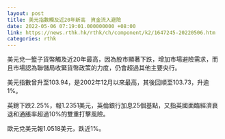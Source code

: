 ```yaml
---
layout: post
title: 美元指數觸及近20年新高　資金流入避險
date: 2022-05-06 07:19:01.000000000 +08:00
link: https://news.rthk.hk/rthk/ch/component/k2/1647245-20220506.htm
categories: rthk
---
```


美元兌一籃子貨幣觸及近20年最高，因為股市顯著下跌，增加市場避險需求，而且市場認為聯儲局收緊貨幣政策的力度，仍會超過其他主要央行。

美元指數曾升至103.94，是2002年12月以來最高，其後回順至103.73，升逾1%。

英鎊下跌2.25%，報1.2351美元，英倫銀行加息25個基點，又指英國面臨經濟衰退和通脹率超過10%的雙重打擊風險。

歐元兌美元報1.0518美元，跌近1%。
